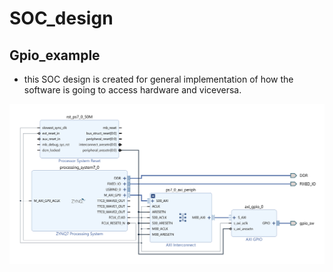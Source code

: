 # SOC_design

## Gpio_example

- this SOC design is created for general implementation of how the software is going to access hardware and viceversa.

  
![seq_det](https://github.com/DineshReddy2k/SOC_design/blob/main/Gpio_example/gpio_example.png)
